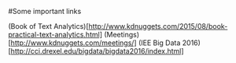 #Some important links

(Book of Text Analytics)[http://www.kdnuggets.com/2015/08/book-practical-text-analytics.html]
(Meetings) [http://www.kdnuggets.com/meetings/]
(IEE Big Data 2016)[http://cci.drexel.edu/bigdata/bigdata2016/index.html]
